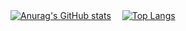 [![Anurag's GitHub stats](https://github-readme-stats.vercel.app/api?username=shohgase&count_private=true&show_icons=true)](https://github.com/anuraghazra/github-readme-stats)　
[![Top Langs](https://github-readme-stats.vercel.app/api/top-langs/?username=shohgase&hide=css,html&layout=compact)](https://github.com/anuraghazra/github-readme-stats)

